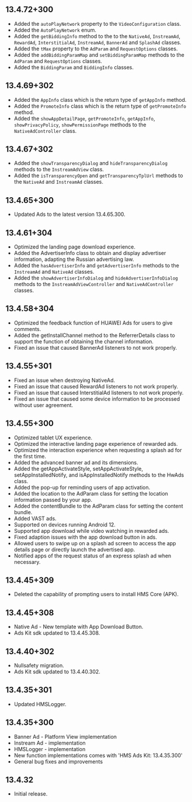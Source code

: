 ## 13.4.72+300

- Added the `autoPlayNetwork` property to the `VideoConfiguration` class.
- Added the `AutoPlayNetwork` enum.
- Added the `getBiddingInfo` method to the to the `NativeAd`, `InstreamAd`, `RewardAd`, `InterstitialAd`, `InstreamAd`, `BannerAd` and `SplashAd`  classes.
- Added the `tMax` property to the `AdParam` and `RequestOptions` classes.
- Added the `addBiddingParamMap` and `setBiddingParamMap` methods to the `AdParam` and `RequestOptions` classes.
- Added the `BiddingParam` and `BiddingInfo` classes.

## 13.4.69+302

- Added the `AppInfo` class which is the return type of `getAppInfo` method.
- Added the `PromoteInfo` class which is the return type of `getPromoteInfo` method.
- Added the `showAppDetailPage`, `getPromoteInfo`, `getAppInfo`, `showPrivacyPolicy`, `showPermissionPage` methods to the `NativeAdController` class.

## 13.4.67+302

- Added the `showTransparencyDialog` and `hideTransparencyDialog` methods to the `InstreamAdView` class.
- Added the `isTransparencyOpen` and `getTransparencyTplUrl` methods to the `NativeAd` and `InstreamAd` classes.

## 13.4.65+300

- Updated Ads to the latest version 13.4.65.300.

## 13.4.61+304

- Optimized the landing page download experience.
- Added the AdvertiserInfo class to obtain and display advertiser information, adapting the Russian advertising law.
- Added the `hasAdvertiserInfo` and `getAdvertiserInfo` methods to the `InstreamAd` and `NativeAd` classes.
- Added the `showAdvertiserInfoDialog` and `hideAdvertiserInfoDialog` methods to the `InstreamAdViewController` and `NativeAdController` classes.

## 13.4.58+304

- Optimized the feedback function of HUAWEI Ads for users to give comments.
- Added the getInstallChannel method to the ReferrerDetails class to support the function of obtaining the channel information.
- Fixed an issue that caused BannerAd listeners to not work properly.

## 13.4.55+301

- Fixed an issue when destroying NativeAd.
- Fixed an issue that caused RewardAd listeners to not work properly.
- Fixed an issue that caused InterstitialAd listeners to not work properly.
- Fixed an issue that caused some device information to be processed without user agreement.

## 13.4.55+300

- Optimized tablet UX experience.
- Optimized the interactive landing page experience of rewarded ads.
- Optimized the interaction experience when requesting a splash ad for the first time.
- Added the advanced banner ad and its dimensions.
- Added the getAppActivateStyle, setAppActivateStyle, setAppInstalledNotify, and isAppInstalledNotify methods to the HwAds class.
- Added the pop-up for reminding users of app activation.
- Added the location to the AdParam class for setting the location information passed by your app.
- Added the contentBundle to the AdParam class for setting the content bundle.
- Added VAST ads.
- Supported on devices running Android 12.
- Supported app download while video watching in rewarded ads.
- Fixed adaption issues with the app download button in ads.
- Allowed users to swipe up on a splash ad screen to access the app details page or directly launch the advertised app.
- Notified apps of the request status of an express splash ad when necessary.

## 13.4.45+309

- Deleted the capability of prompting users to install HMS Core (APK).

## 13.4.45+308

- Native Ad - New template with App Download Button.
- Ads Kit sdk updated to 13.4.45.308.

## 13.4.40+302

- Nullsafety migration.
- Ads Kit sdk updated to 13.4.40.302.

## 13.4.35+301

- Updated HMSLogger.

## 13.4.35+300

- Banner Ad - Platform View implementation
- Instream Ad - implementation
- HMSLogger - implementation
- New function implementations comes with 'HMS Ads Kit: 13.4.35.300'
- General bug fixes and improvements

## 13.4.32

- Initial release.

